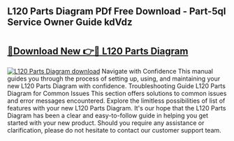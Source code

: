 ## L120 Parts Diagram PDf Free Download - Part-5qI Service Owner Guide kdVdz

# <h2><a href="http://dfp9pj.blite.top/?on=L120+Parts+Diagram">🔗Download New 👉🔴 L120 Parts Diagram</a></h2>

[![L120 Parts Diagram download](https://i.imgur.com/lujVjoI.png)](http://dfp9pj.blite.top/?on=L120+Parts+Diagram)
Navigate with Confidence This manual guides you through the process of setting up, using, and maintaining your new L120 Parts Diagram with confidence. Troubleshooting Guide L120 Parts Diagram for Common Issues This section offers solutions to common issues and error messages encountered. Explore the limitless possibilities of list of features with your new L120 Parts Diagram. It's our hope that the L120 Parts Diagram has been a clear and easy-to-follow guide in helping you get started with your new product. Should you require any assistance or clarification, please do not hesitate to contact our customer support team.
